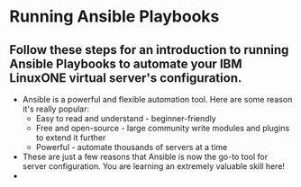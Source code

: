 # Running Ansible Playbooks
## Follow these steps for an introduction to running Ansible Playbooks to automate your IBM LinuxONE virtual server's configuration.
* Ansible is a powerful and flexible automation tool. Here are some reason it's really popular:
    - Easy to read and understand - beginner-friendly
    - Free and open-source - large community write modules and plugins to extend it further
    - Powerful - automate thousands of servers at a time
* These are just a few reasons that Ansible is now the go-to tool for server configuration. You are learning an extremely valuable skill here!
* 